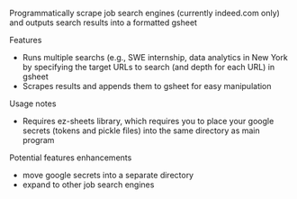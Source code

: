 Programmatically scrape job search engines (currently indeed.com only) and outputs search results into a formatted gsheet

Features
- Runs multiple searchs (e.g., SWE internship, data analytics in New York by specifying the target URLs to search (and depth for each URL) in gsheet
- Scrapes results and appends them to gsheet for easy manipulation

Usage notes
- Requires ez-sheets library, which requires you to place your google secrets (tokens and pickle files) into the same directory as main program

Potential features enhancements
- move google secrets into a separate directory
- expand to other job search engines

